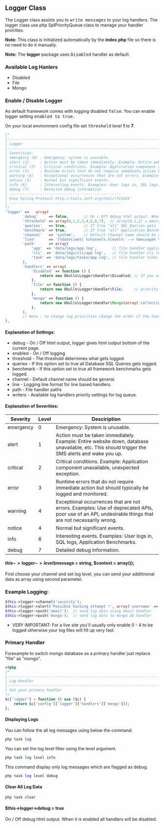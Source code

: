 ## Logger Class

The Logger class assists you to <kbd>write messages</kbd> to your log handlers. The logger class use php SplPriorityQueue class to manage your handler proirities.

**Note:** This class is initialized automatically by the <b>index.php</b> file so there is no need to do it manually.

**Note:** The <b>logger</b> package uses <kbd>Disabled</kbd> handler as default.

### Available Log Hanlers

* Disabled
* File
* Mongo

### Enable / Disable Logger

As default framework comes with logging disabled <kbd>false</kbd>. You can enable logger setting <kbd>enabled to true.</kbd>

On your local environment config file  set <kbd>threshold</kbd> level <b>1</b> to <b>7</b>.

```php
/*
|--------------------------------------------------------------------------
| Logger
|--------------------------------------------------------------------------
| Severities:
| emergency (0) : Emergency: system is unusable.
| alert (1)     : Action must be taken immediately. Example: Entire website down, database unavailable, etc. This should trigger the SMS alerts and wake you up.
| critical (2)  : Critical conditions. Example: Application component unavailable, unexpected exception.
| error (3)     : Runtime errors that do not require immediate action but should typically be logged and monitored.
| warning (4)   : Exceptional occurrences that are not errors. Examples: Use of deprecated APIs, poor use of an API, undesirable things that are not necessarily wrong.
| notice (5)    : Normal but significant events.
| info (6)      : Interesting events. Examples: User logs in, SQL logs, Application Benchmarks.
| debug (7)     : Detailed debug information.
| ---------------------------------------------------
| @see Syslog Protocol http://tools.ietf.org/html/rfc5424
| ---------------------------------------------------
*/
'logger' =>   array(
        'debug'     => false,       // On / Off debug html output. When it is enabled all handlers will be disabled.
        'threshold' => array(0,1,2,3,4,5,6,7),  // array(0,1,2) = emergency,alert,critical
        'queries'   => true,        // If true "all" SQL Queries gets logged.
        'benchmark' => true,        // If true "all" Application Benchmarks gets logged.
        'channel'   => 'system',    // Default channel name should be general.
        'line'      => '[%datetime%] %channel%.%level%: --> %message% %context% %extra%\n',  // This format just for line based log drivers.
        'path'      => array(
            'app'  => 'data/logs/app.log',       // file handler application log path
            'cli'  => 'data/logs/cli/app.log',   // file handler cli log path  
            'task' => 'data/logs/tasks/app.log', // file handler tasks log path
        ),
        'handlers' => array(
            'disabled' => function () { 
                return new Obullo\Logger\Handler\Disabled; // If you want to disable logger, set logger component as disabled from index.php
            },
            'file' => function () {    
                return new Obullo\Logger\Handler\File;     // priority = 0
            },
            'mongo' => function () {
                return new Obullo\Logger\Handler\Mongo(array('collection' => null)); // priority = 1
            }, 
        ),
        // Note : to change log priorities change the order of the handlers.
),
```
#### Explanation of Settings:

* debug - On / Off html output, logger gives html output bottom of the current page.
* enabled - On / Off logging
* threshold - The threshold determines what gets logged.
* queries - If this option set to true all Database SQL Queries gets logged.
* benchmark - If this option set to true all framework benchmarks gets logged.
* channel - Default channel name should be general.
* line - Logging line format for line based handlers.
* path - File handler paths
* writers - Available log handlers priority settings for log queue.

#### Explanation of Severities:

<table class="span9">
<thead>
<tr>
<th>Severity</th>
<th>Level</th>
<th>Desciription</th>
</tr>
</thead>
<tbody>
<tr>
<td>emergency</td>
<td>0</td>
<td>Emergency: System is unusable.</td>
</tr>

<tr>
<td>alert</td>
<td>1</td>
<td>Action must be taken immediately. Example: Entire website down, database unavailable, etc. This should trigger the SMS alerts and wake you up.</td>
</tr>

<tr>
<td>critical</td>
<td>2</td>
<td>Critical conditions. Example: Application component unavailable, unexpected exception.</td>
</tr>

<tr>
<td>error</td>
<td>3</td>
<td>Runtime errors that do not require immediate action but should typically be logged and monitored.</td>
</tr>

<tr>
<td>warning</td>
<td>4</td>
<td>Exceptional occurrences that are not errors. Examples: Use of deprecated APIs, poor use of an API, undesirable things that are not necessarily wrong.</td>
</tr>

<tr>
<td>notice</td>
<td>4</td>
<td>Normal but significant events.</td>
</tr>

<tr>
<td>info</td>
<td>6</td>
<td>Interesting events. Examples: User logs in, SQL logs, Application Benchmarks.</td>
</tr>

<tr>
<td>debug</td>
<td>7</td>
<td>Detailed debug information.</td>
</tr>
</tbody>
</table>

#### $this->logger->level($message = string,  $context = array());

First choose your channel and set log level, you can send your additinonal data as array using second parameter.

### Example Logging:

```php
$this->logger->channel('security');
$this->logger->alert('Possible hacking attempt !', array('username' => $username));
$this->logger->push('email');  // send log data using email handler
$this->logger->push('mongo');  // send log data to mongo db handler
```

* VERY IMPORTANT: For a live site you'll usually only enable 0 - 4 to be logged otherwise your log files will fill up very fast.

### Primary Handler

Forexample to switch mongo database as a primary handler just replace "file" as "mongo".

```php
<?php
/*
|--------------------------------------------------------------------------
| Log Handler
|--------------------------------------------------------------------------
| Set your primary handler
*/
$c['logger'] = function () use ($c) {
    return $c['config']['logger']['handlers']['mongo']();
};
```

#### Displaying Logs

You can follow the all log messages using below the command.

```php
php task log
```
You can set the log level filter using the level argument.

```php
php task log level info
```

This command display only log messages which are flagged as debug.

```php
php task log level debug
```

#### Clear All Log Data

```php
php task clear
```

#### $this->logger->debug = true

On / Off debug html output. When it is enabled all handlers will be disabled.
